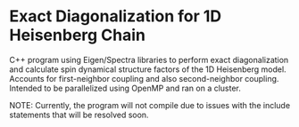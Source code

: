 # Exact Diagonalization for 1D Heisenberg Chain
C++ program using Eigen/Spectra libraries to perform exact diagonalization and calculate spin dynamical structure factors of the 1D Heisenberg model.
Accounts for first-neighbor coupling and also second-neighbor coupling.
Intended to be parallelized using OpenMP and ran on a cluster.

NOTE: Currently, the program will not compile due to issues with the include statements that will be resolved soon.
